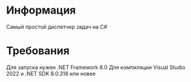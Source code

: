 # Информация
Самый простой диспетчер задач на C#
# Требования
Для запуска нужен .NET Framework 8.0
Для компиляции Visual Studio 2022 и .NET SDK 8.0.318 или новее
